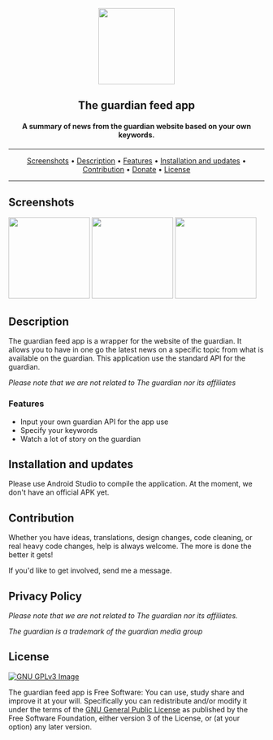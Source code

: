 <p align="center"><img src="app/src/main/res/mipmap-xxhdpi/ic_launcher.png" width="150"></p> 
<h2 align="center"><b>The guardian feed app</b></h2>
<h4 align="center">A summary of news from the guardian website based on your own keywords.</h4>


<hr>
<p align="center"><a href="#screenshots">Screenshots</a> &bull; <a href="#description">Description</a> &bull; <a href="#features">Features</a> &bull; <a href="#installation-and-updates">Installation and updates</a> &bull; <a href="#contribution">Contribution</a> &bull; <a href="#donate">Donate</a> &bull; <a href="#license">License</a></p>
<hr>

## Screenshots

[<img src="screenshots/Screenshot_1614019715.png" width=160>](screenshots/Screenshot_1614019715.png)
[<img src="screenshots/Screenshot_1614019767.png" width=160>](screenshots/Screenshot_1614019767.png)
[<img src="screenshots/Screenshot_1614019783.png" width=160>](screenshots/Screenshot_1614019783.png)

## Description

The guardian feed app is a wrapper for the website of the guardian. It allows you to have in one go the latest news on a specific topic from what is available on the guardian.
This application use the standard API for the guardian.

*Please note that we are not related to The guardian nor its affiliates*

### Features

* Input your own guardian API for the app use
* Specify your keywords
* Watch a lot of story on the guardian

## Installation and updates
Please use Android Studio to compile the application.
At the moment, we don't have an official APK yet.

## Contribution
Whether you have ideas, translations, design changes, code cleaning, or real heavy code changes, help is always welcome.
The more is done the better it gets!

If you'd like to get involved, send me a message.

## Privacy Policy

*Please note that we are not related to The guardian nor its affiliates.*

*The guardian is a trademark of the guardian media group*

## License
[![GNU GPLv3 Image](https://www.gnu.org/graphics/gplv3-127x51.png)](http://www.gnu.org/licenses/gpl-3.0.en.html)  

The guardian feed app is Free Software: You can use, study share and improve it at your
will. Specifically you can redistribute and/or modify it under the terms of the
[GNU General Public License](https://www.gnu.org/licenses/gpl.html) as
published by the Free Software Foundation, either version 3 of the License, or
(at your option) any later version.  
